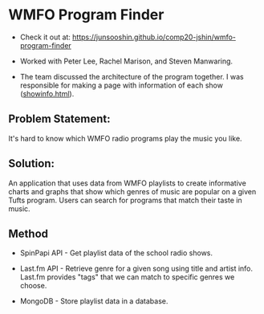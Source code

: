 # WMFO Program Finder

- Check it out at: <https://junsooshin.github.io/comp20-jshin/wmfo-program-finder>

- Worked with Peter Lee, Rachel Marison, and Steven Manwaring.

- The team discussed the architecture of the program together. I was responsible
for making a page with information of each show ([showinfo.html](https://github.com/junsooshin/comp20-jshin/blob/master/wmfo-program-finder/frontend/showinfo.html)).

## Problem Statement:

It's hard to know which WMFO radio programs play the music you like.  

## Solution:

An application that uses data from WMFO playlists to create informative charts 
and graphs that show which genres of music are popular on a given Tufts program.
Users can search for programs that match their taste in music.

## Method

- SpinPapi API - Get playlist data of the school radio shows.

- Last.fm API - Retrieve genre for a given song using title and artist info.
Last.fm provides "tags" that we can match to specific genres we choose.

- MongoDB - Store playlist data in a database.
